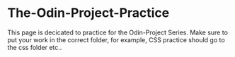 # The-Odin-Project-Practice

This page is decicated to practice for the Odin-Project Series. Make sure to put your work in the correct folder, for example, CSS practice should go to the css folder etc..
